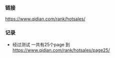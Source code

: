 ### 链接
https://www.qidian.com/rank/hotsales/

### 记录
- 经过测试 一共有25个page 到 https://www.qidian.com/rank/hotsales/page25/